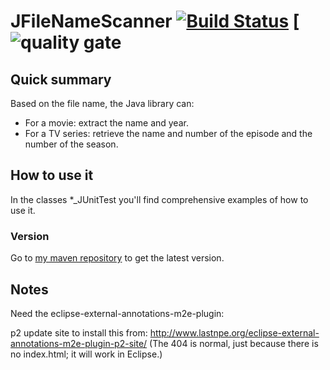 # JFileNameScanner [![Build Status](https://travis-ci.org/welle/JFileNameScanner.svg?branch=master)](https://travis-ci.org/welle/JFileNameScanner) [![![quality gate](https://sonarcloud.io/api/project_badges/measure?project=aka.jfilenamescanner%3AJFileNameScanner&metric=alert_status)](https://sonarcloud.io/dashboard?id=aka.jfilenamescanner%3AJFileNameScanner) #

## Quick summary ##

Based on the file name, the Java library can:

* For a movie: extract the name and year.
* For a TV series: retrieve the name and number of the episode and the number of the season.

## How to use it ##

In the classes *_JUnitTest you'll find comprehensive examples of how to use it.

### Version

Go to [my maven repository](https://github.com/welle/maven-repository) to get the latest version.

## Notes
Need the eclipse-external-annotations-m2e-plugin: 

p2 update site to install this from: http://www.lastnpe.org/eclipse-external-annotations-m2e-plugin-p2-site/ (The 404 is normal, just because there is no index.html; it will work in Eclipse.)